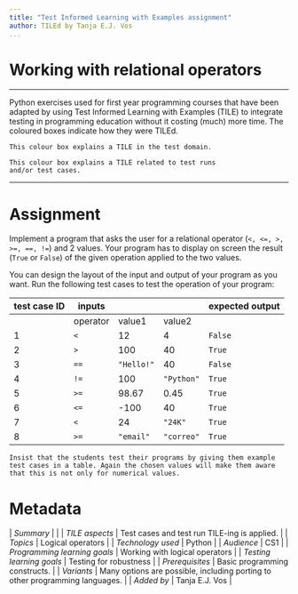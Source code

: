```yaml
---
title: "Test Informed Learning with Examples assignment"
author: TILEd by Tanja E.J. Vos
...
```


# Working with relational operators



------------------------------------------------------------------------

Python exercises used for first year programming courses that
have been adapted by using Test Informed Learning with Examples (TILE)
to integrate testing in programming education without it costing (much)
more time. The coloured boxes indicate how they were TILEd.

```testdomaintile
This colour box explains a TILE in the test domain.
```

```testruntile
This colour box explains a TILE related to test runs 
and/or test cases.
```
------------------------------------------------------------------------

# Assignment

Implement a program that asks the user for a relational operator
(`<, <=, >, >=, ==, !=`) and 2 values. Your program has to display
on screen the result (`True` or `False`) of the given operation
applied to the two values.

You can design the layout of the input and output of your program as
you want. Run the following test cases to test the operation of your
program:

**test case ID** | **inputs** |         |         | **expected output** 
------------------|------------|------------|------------|---------------------
                    | operator   | value1     | value2     |                     
1                | `<`        | 12         | 4          | `False`             
2                | `>`        | 100        | 40         | `True`              
3                | `==`       | `"Hello!"` | 40         | `False`             
4                | `!=`       | 100        | `"Python"` | `True`              
5                | `>=`       | 98.67      | 0.45       | `True`              
6                | `<=`       | -100       | 40         | `True`              
7                | `<`        | 24         | `"24K"`    | `True`              
8                | `>=`       | `"email"`  | `"correo"` | `True`              



```testruntile
Insist that the students test their programs by giving them example
test cases in a table. Again the chosen values will make them aware
that this is not only for numerical values.
```

# Metadata

| *Summary*                     |  |
| *TILE aspects*                | Test cases and test run TILE-ing is applied. |
| *Topics*                      | Logical operators |
| *Technology used*             | Python |
| *Audience*                    | CS1 |
| *Programming learning goals*  | Working with logical operators |
| *Testing learning goals*      | Testing for robustness |
| *Prerequisites*               | Basic programming constructs. |
| *Variants*                    | Many options are possible, including porting to other programming languages. | 
| *Added by*                    | Tanja E.J. Vos |   

